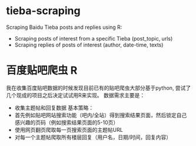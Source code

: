 # tieba-scraping
Scraping Baidu Tieba posts and replies using R:
- Scraping posts of interest from a specific Tieba (post_topic, urls)
- Scraping replies of posts of interest (author, date-time, texts)

# 百度贴吧爬虫 R
我在收集百度贴吧数据的时候发现目前已有的贴吧爬虫大部分基于python, 尝试了几个现成的项目之后决定试试用R来实现。
数据需求主要是：
- 收集主题帖和回复数据
基本策略：
- 首先例如贴吧网站搜索功能（吧内/全站）得到搜索结果页面，然后锁定自己感兴趣的页码（例如搜索结果页面的5-10页）
- 使用网页翻页爬取每一页搜索页面的主题帖URL
- 对每一个主题帖爬取所有楼层回复（用户名，日期/时间，回复内容）
